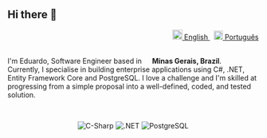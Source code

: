 <h2>
  Hi there 👋
</h2>

<div align="right">
  <a href="https://github.com/edsnoliv/edsnoliv/blob/main/README.md">
    <img
      src="https://upload.wikimedia.org/wikipedia/en/a/ae/Flag_of_the_United_Kingdom.svg"
      alt="Logo"
      width="20"
    />
    English
  </a>
  &nbsp;
    <a href="https://github.com/edsnoliv/edsnoliv/blob/main/README.pt.md">
    <img
      src="https://upload.wikimedia.org/wikipedia/commons/thumb/0/05/Flag_of_Brazil.svg/749px-Flag_of_Brazil.svg.png?20220806140751"
      alt="Logo"
      width="18"
    /> Português</a>
</div>
<br/>
<p>
  I'm Eduardo, Software Engineer based in <img
    src="https://upload.wikimedia.org/wikipedia/commons/thumb/f/f4/Bandeira_de_Minas_Gerais.svg/600px-Bandeira_de_Minas_Gerais.svg.png?20220702112845"
    width="13"
  />
  <b>Minas Gerais, Brazil</b>.<br/>Currently, I specialise in building enterprise applications using C#, .NET, Entity Framework Core and PostgreSQL. I love a challenge and I'm skilled at progressing from a simple proposal into a well-defined, coded, and tested solution.
</p>

<br/>

<div
 align="center">
  <p>
    <img
      alt="C-Sharp"
      src="https://img.shields.io/badge/-C%23-239120?style=flat-square&logo=csharp&logoColor=white"
    />
    <img
      alt=".NET"
      src="https://img.shields.io/badge/-.NET-512BD4?style=flat-square&logo=dotnet&logoColor=white"
    />
    <img
      alt="PostgreSQL"
      src="https://img.shields.io/badge/-PostgreSQL-31648c?style=flat-square&logo=postgresql&logoColor=white"
    />
  </p>
<div>
